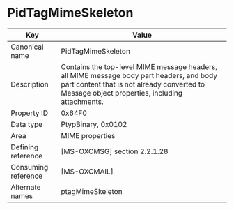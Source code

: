 # PidTagMimeSkeleton

| Key | Value |
|---|---|
| Canonical name | PidTagMimeSkeleton |
| Description | Contains the top-level MIME message headers, all MIME message body part headers, and body part content that is not already converted to Message object properties, including attachments. |
| Property ID | 0x64F0 |
| Data type | PtypBinary, 0x0102 |
| Area | MIME properties |
| Defining reference | [MS-OXCMSG] section 2.2.1.28 |
| Consuming reference | [MS-OXCMAIL] |
| Alternate names | ptagMimeSkeleton |
